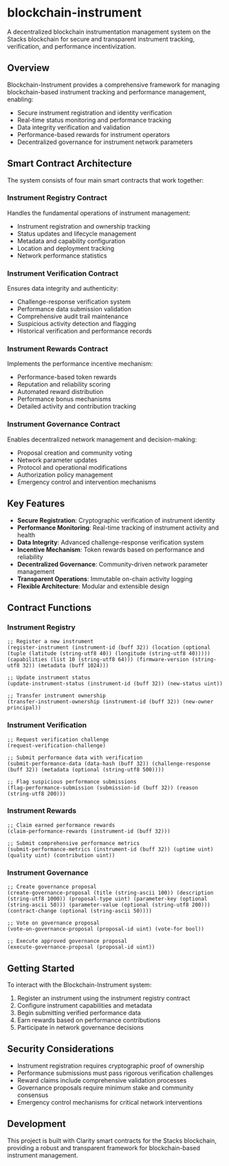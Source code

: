 # blockchain-instrument

A decentralized blockchain instrumentation management system on the Stacks blockchain for secure and transparent instrument tracking, verification, and performance incentivization.

## Overview

Blockchain-Instrument provides a comprehensive framework for managing blockchain-based instrument tracking and performance management, enabling:

- Secure instrument registration and identity verification
- Real-time status monitoring and performance tracking
- Data integrity verification and validation
- Performance-based rewards for instrument operators
- Decentralized governance for instrument network parameters

## Smart Contract Architecture

The system consists of four main smart contracts that work together:

### Instrument Registry Contract
Handles the fundamental operations of instrument management:
- Instrument registration and ownership tracking
- Status updates and lifecycle management
- Metadata and capability configuration
- Location and deployment tracking
- Network performance statistics

### Instrument Verification Contract
Ensures data integrity and authenticity:
- Challenge-response verification system
- Performance data submission validation
- Comprehensive audit trail maintenance
- Suspicious activity detection and flagging
- Historical verification and performance records

### Instrument Rewards Contract
Implements the performance incentive mechanism:
- Performance-based token rewards
- Reputation and reliability scoring
- Automated reward distribution
- Performance bonus mechanisms
- Detailed activity and contribution tracking

### Instrument Governance Contract
Enables decentralized network management and decision-making:
- Proposal creation and community voting
- Network parameter updates
- Protocol and operational modifications
- Authorization policy management
- Emergency control and intervention mechanisms

## Key Features

- **Secure Registration**: Cryptographic verification of instrument identity
- **Performance Monitoring**: Real-time tracking of instrument activity and health
- **Data Integrity**: Advanced challenge-response verification system
- **Incentive Mechanism**: Token rewards based on performance and reliability
- **Decentralized Governance**: Community-driven network parameter management
- **Transparent Operations**: Immutable on-chain activity logging
- **Flexible Architecture**: Modular and extensible design

## Contract Functions

### Instrument Registry

```clarity
;; Register a new instrument
(register-instrument (instrument-id (buff 32)) (location (optional (tuple (latitude (string-utf8 40)) (longitude (string-utf8 40))))) (capabilities (list 10 (string-utf8 64))) (firmware-version (string-utf8 32)) (metadata (buff 1024)))

;; Update instrument status
(update-instrument-status (instrument-id (buff 32)) (new-status uint))

;; Transfer instrument ownership
(transfer-instrument-ownership (instrument-id (buff 32)) (new-owner principal))
```

### Instrument Verification

```clarity
;; Request verification challenge
(request-verification-challenge)

;; Submit performance data with verification
(submit-performance-data (data-hash (buff 32)) (challenge-response (buff 32)) (metadata (optional (string-utf8 500))))

;; Flag suspicious performance submissions
(flag-performance-submission (submission-id (buff 32)) (reason (string-utf8 200)))
```

### Instrument Rewards

```clarity
;; Claim earned performance rewards
(claim-performance-rewards (instrument-id (buff 32)))

;; Submit comprehensive performance metrics
(submit-performance-metrics (instrument-id (buff 32)) (uptime uint) (quality uint) (contribution uint))
```

### Instrument Governance

```clarity
;; Create governance proposal
(create-governance-proposal (title (string-ascii 100)) (description (string-utf8 1000)) (proposal-type uint) (parameter-key (optional (string-ascii 50))) (parameter-value (optional (string-utf8 200))) (contract-change (optional (string-ascii 50))))

;; Vote on governance proposal
(vote-on-governance-proposal (proposal-id uint) (vote-for bool))

;; Execute approved governance proposal
(execute-governance-proposal (proposal-id uint))
```

## Getting Started

To interact with the Blockchain-Instrument system:

1. Register an instrument using the instrument registry contract
2. Configure instrument capabilities and metadata
3. Begin submitting verified performance data
4. Earn rewards based on performance contributions
5. Participate in network governance decisions

## Security Considerations

- Instrument registration requires cryptographic proof of ownership
- Performance submissions must pass rigorous verification challenges
- Reward claims include comprehensive validation processes
- Governance proposals require minimum stake and community consensus
- Emergency control mechanisms for critical network interventions

## Development

This project is built with Clarity smart contracts for the Stacks blockchain, providing a robust and transparent framework for blockchain-based instrument management.